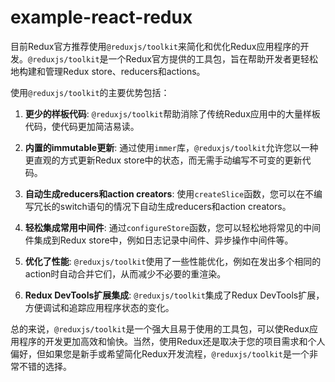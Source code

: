 # example-react-redux

目前Redux官方推荐使用`@reduxjs/toolkit`来简化和优化Redux应用程序的开发。`@reduxjs/toolkit`是一个Redux官方提供的工具包，旨在帮助开发者更轻松地构建和管理Redux store、reducers和actions。

使用`@reduxjs/toolkit`的主要优势包括：

1. **更少的样板代码**: `@reduxjs/toolkit`帮助消除了传统Redux应用中的大量样板代码，使代码更加简洁易读。

2. **内置的immutable更新**: 通过使用`immer`库，`@reduxjs/toolkit`允许您以一种更直观的方式更新Redux store中的状态，而无需手动编写不可变的更新代码。

3. **自动生成reducers和action creators**: 使用`createSlice`函数，您可以在不编写冗长的switch语句的情况下自动生成reducers和action creators。

4. **轻松集成常用中间件**: 通过`configureStore`函数，您可以轻松地将常见的中间件集成到Redux store中，例如日志记录中间件、异步操作中间件等。

5. **优化了性能**: `@reduxjs/toolkit`使用了一些性能优化，例如在发出多个相同的action时自动合并它们，从而减少不必要的重渲染。

6. **Redux DevTools扩展集成**: `@reduxjs/toolkit`集成了Redux DevTools扩展，方便调试和追踪应用程序状态的变化。

总的来说，`@reduxjs/toolkit`是一个强大且易于使用的工具包，可以使Redux应用程序的开发更加高效和愉快。当然，使用Redux还是取决于您的项目需求和个人偏好，但如果您是新手或希望简化Redux开发流程，`@reduxjs/toolkit`是一个非常不错的选择。



